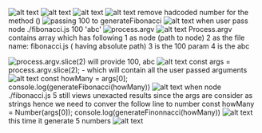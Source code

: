 ![alt text](image.png)
![alt text](image-1.png)
![alt text](image-2.png)
![alt text](image-3.png)
remove hadcoded number for the method ()
![passing 100 to generateFibonacci](image-4.png)
![alt text](image-5.png)
when user pass node ./fibonacci.js 100 'abc'
![process.argv](image-6.png)
![alt text](image-7.png)
Process.argv contains  array which has following
1 as node (path to node)
2 as the file name: fibonacci.js ( having absolute path)
3 is the 100 param
4 is the abc

![process.argv.slice(2)](image-8.png)
will provide 100, abc
![alt text](image-9.png)
const args = process.argv.slice(2); - which will contain all the user passed arguments
![alt text](image-10.png)
const howMany = args[0];
console.log(generateFibonacci(howMany))
![alt text](image-11.png) when node ./fibonacci.js 5 still views unexacted results since the args are consider as strings
hence we need to conver the follow line to number
const howMany = Number(args[0]);
console.log(generateFinonnacci(howMany))
![alt text](image-12.png) this time it generate 5 numbers
![alt text](image-13.png)

